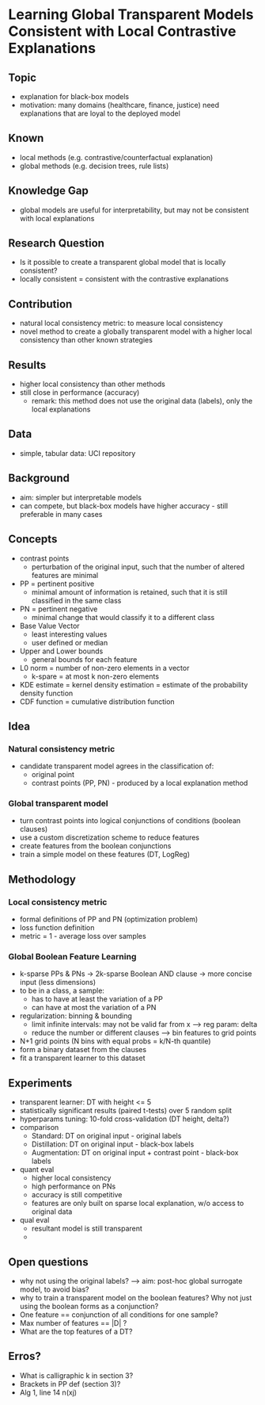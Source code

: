 # Learning Global Transparent Models Consistent with Local Contrastive Explanations

## Topic

- explanation for black-box models
- motivation: many domains (healthcare, finance, justice) need explanations that are loyal to the deployed model

## Known

- local methods (e.g. contrastive/counterfactual explanation)
- global methods (e.g. decision trees, rule lists)

## Knowledge Gap

- global models are useful for interpretability, but may not be consistent with local explanations

## Research Question

- Is it possible to create a transparent global model that is locally consistent?
- locally consistent = consistent with the contrastive explanations

## Contribution

- natural local consistency metric: to measure local consistency
- novel method to create a globally transparent model with a higher local consistency than other known strategies

## Results

- higher local consistency than other methods
- still close in performance (accuracy)
  - remark: this method does not use the original data (labels), only the local explanations

## Data

- simple, tabular data: UCI repository

## Background

- aim: simpler but interpretable models
- can compete, but black-box models have higher accuracy - still preferable in many cases

## Concepts

- contrast points
  - perturbation of the original input, such that the number of altered features are minimal
- PP = pertinent positive
  - minimal amount of information is retained, such that it is still classified in the same class
- PN = pertinent negative
  - minimal change that would classify it to a different class
- Base Value Vector
  - least interesting values
  - user defined or median
- Upper and Lower bounds
  - general bounds for each feature
- L0 norm = number of non-zero elements in a vector
  - k-spare = at most k non-zero elements
- KDE estimate = kernel density estimation = estimate of the probability density function
- CDF function = cumulative distribution function

## Idea

### Natural consistency metric

- candidate transparent model agrees in the classification of:
  - original point
  - contrast points (PP, PN) - produced by a local explanation method

### Global transparent model

- turn contrast points into logical conjunctions of conditions (boolean clauses)
- use a custom discretization scheme to reduce features
- create features from the boolean conjunctions
- train a simple model on these features (DT, LogReg)

## Methodology

### Local consistency metric

- formal definitions of PP and PN (optimization problem)
- loss function definition
- metric = 1 - average loss over samples

### Global Boolean Feature Learning

- k-sparse PPs & PNs -> 2k-sparse Boolean AND clause -> more concise input (less dimensions)
- to be in a class, a sample:
  - has to have at least the variation of a PP
  - can have at most the variation of a PN
- regularization: binning & bounding
  - limit infinite intervals: may not be valid far from x --> reg param: delta
  - reduce the number or different clauses --> bin features to grid points
- N+1 grid points (N bins with equal probs = k/N-th quantile)
- form a binary dataset from the clauses
- fit a transparent learner to this dataset

## Experiments

- transparent learner: DT with height <= 5
- statistically significant results (paired t-tests) over 5 random split
- hyperparams tuning: 10-fold cross-validation (DT height, delta?)
- comparison
  - Standard: DT on original input - original labels
  - Distillation: DT on original input - black-box labels
  - Augmentation: DT on original input + contrast point - black-box labels
- quant eval
  - higher local consistency
  - high performance on PNs
  - accuracy is still competitive
  - features are only built on sparse local explanation, w/o access to original data
- qual eval
  - resultant model is still transparent
  - 

## Open questions

- why not using the original labels? --> aim: post-hoc global surrogate model, to avoid bias?
- why to train a transparent model on the boolean features? Why not just using the boolean forms as a conjunction?
- One feature == conjunction of all conditions for one sample?
- Max number of features == |D| ?
- What are the top features of a DT?

## Erros?

- What is calligraphic k in section 3?
- Brackets in PP def (section 3)?
- Alg 1, line 14 n(xj)